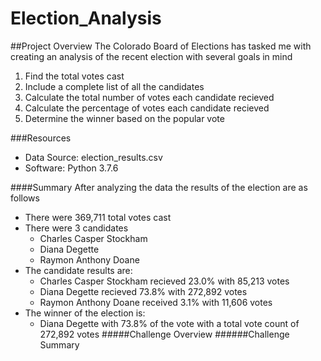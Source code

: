 # Election_Analysis

##Project Overview
The Colorado Board of Elections has tasked me with creating an analysis of the recent election with several goals in mind
1. Find the total votes cast
2. Include a complete list of all the candidates
3. Calculate the total number of votes each candidate recieved
4. Calculate the percentage of votes each candidate recieved
5. Determine the winner based on the popular vote

###Resources
- Data Source: election_results.csv
- Software: Python 3.7.6

####Summary
After analyzing the data the results of the election are as follows
- There were 369,711 total votes cast
- There were 3 candidates
  - Charles Casper Stockham
  - Diana Degette
  - Raymon Anthony Doane
- The candidate results are:
  - Charles Casper Stockham recieved 23.0% with 85,213 votes
  - Diana Degette recieved 73.8% with 272,892 votes
  - Raymon Anthony Doane received 3.1% with 11,606 votes
- The winner of the election is:
  - Diana Degette with 73.8% of the vote with a total vote count of 272,892 votes
#####Challenge Overview
######Challenge Summary

